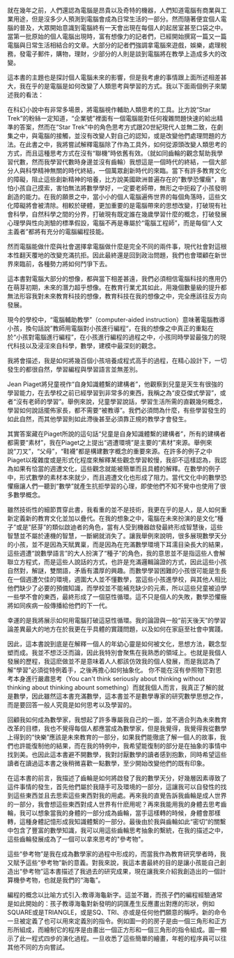 就在幾年之前，人們還認為電腦是昂貴以及奇特的機器，人們知道電腦有商業與工業用途，但是沒多少人預測到電腦會成為日常生活的一部分。然而隨著便宜個人電腦的普及，大眾開始意識到電腦終有一天會出現在每個人的起居室甚至口袋之中。當第一批原始的個人電腦出現時，富有想像力的記者們，已經開始撰寫一篇又一篇電腦與日常生活相結合的文章。大部分的記者們強調拿電腦來遊戲，娛樂，處理稅務，發電子郵件，購物，理財，少部分的人則是談到電腦將在教學上造成多大的改變。

這本書的主題也是探討個人電腦未來的影響，但是我考慮的事情跟上面所述相差甚大，我在乎的是電腦是如何改變了人類思考與學習的方式。我以下面兩個例子來闡述我的看法：

在科幻小說中有非常多場景，將電腦視作輔助人類思考的工具。比方說“Star Trek”的粉絲一定知道，“企業號”裡面有一個電腦能對任何複雜問題快速的給出精準的答案，然而在“Star Trek”中的角色思考方式跟20世紀現代人並無二致，在劇集之中，與電腦的接觸，並沒有改變人對自己的認知，或是改變他們處理問題的方法。在此書之中，我將嘗試解釋電腦除了作為工具外，如何從源頭改變人類思考的方式，而且這種思考方式在沒有“聯機”時依舊有效。（就如同齒輪的觀念幫助我學習代數，然而我學習代數時身邊並沒有齒輪）我想這是一個時代的終結，一個大部分人與科學精神無關的時代終結，一個萬眾創新時代的來臨。當下有許多教育文化的障礙，阻止這些創新精神的培養，比方說美國歐洲普遍存在的"數學恐懼癥"，害怕小孩自己摸索，害怕無法將數學學好，一定要老師帶，無形之中扼殺了小孩發明創造的能力。在我的願景之中，當小小的個人電腦遍佈世界的每個角落時，這些文化障礙將會被清除。相較於硬體，更加重要的是電腦帶來的思想改變，打破現有社會科學，自然科學之間的分界，打破現有既定誰在幾歲學習什麼的概念，打破發展心理學與性向測驗的標準假設，電腦不再是專屬於“電腦工程師”，而是每個“人文主義者”都將有充分的電腦編程技能。

然而電腦能做什麼與社會選擇拿電腦做什麼是完全不同的兩件事，現代社會對這根本性翻天覆地的改變充滿抗拒。因此最終還是回到政治問題，我們也會環顧在新世界來臨前，各種勢力將如何鬥爭下去。

這本書對電腦大部分的想像，都與當下相差甚遠，我們必須相信電腦科技的應用仍在萌芽初期，未來的潛力超乎想像。在教育行業尤其如此，用幾個數量級的提升都無法形容我對未來教育科技的想像，教育科技在我的想像之中，完全應該往反方向發展。

現今的學校中，“電腦輔助教學”（computer-aided instruction）意味著電腦教導小孩，換句話說”教師用電腦對小孩進行編程“，在我的想像之中真正的重點在於“小孩對電腦進行編程”，在小孩進行編程的過程之中，小孩同時學習最強力的現代科技以及浸淫來自科學，數學，建模中最深刻的觀念。

我將會描述，我是如何將幾百個小孩培養成程式高手的過程，在精心設計下，一切發生的都很自然，學習編程與學習語言並無差別。

Jean Piaget將兒童視作“自身知識體繫的建構者”，他觀察到兒童是天生有很強的學習能力，在去學校之前已經學習到非常多的東西，我稱之為“皮亞傑式學習”，或者“沒有老師的學習”。舉例來說，兒童學習說話，學習生活所需的直觀幾何概念，學習如何說話擺佈家長，都不需要“被教導”。我們必須問為什麼，有些學習發生的如此自然，而其他學習則如此滯後甚至必須靠正規的教學才會發生。

其實答案藏在Piaget所說的這句話“兒童是自身知識體繫的建構者”，所有的建構者都需要“素材”，我在Piaget之上提出“週遭環境”是主要的“素材”來源。舉例來說“刀叉”，“父母”，“鞋襪”都是構建數字概念的重要來源。在許多的例子之中Piaget以複雜度或是形式化程度來解釋某些觀念學習較慢，我卻不這樣認為，我認為如果有恰當的週遭文化，這些觀念就能被簡單而且具體的解釋。在數學的例子中，形式數學的素材本來就少，而且週遭文化也形成了阻力。當代文化中的數學恐懼癥讓人們一聽到“數學”就產生抗拒學習的心理，即使他們不知不覺中也使用了很多數學概念。

雖然技術性的細節貫穿此書，我看重的並不是技術，我更在乎的是人，是人如何重新定義新的教育文化並加以疊代。在我的想象之中，電腦在未來扮演的是文化“種子”或是"胚芽”的類似啟迪者的角色，當有人受到機器啟發最終形成智慧後，這些智慧並不屬於連機的智慧，一斷網就消失了。讓我舉例來說明，很多展現數學天分的小孩，並不是因為天賦異稟，而是因為在充滿數學環境下耳濡目染長大的結果，這些週遭“說數學語言”的大人扮演了“種子”的角色，我的意思並不是指這些人會解聯立方程式，而是這些人說話的方式，也許是充滿邏輯論證的方式，因此這些小孩自然對，解謎，雙關語，矛盾有濃厚的興趣。而數學學習困難的小孩很可能是生長在一個週遭欠佳的環境，週圍大人並不懂數學，當這些小孩進學校，與其他人相比他們缺少了必要的預備知識，而學校並不能補充缺少的元素，所以這些兒童被迫學一些學不會的東西，最終形成了一個惡性循環。這不只是個人的失敗，數學恐懼癥將如同疾病一般傳播給他們的下一代。

幸運的是我將展示如何用電腦打破這惡性循環。我的論證與一般“前天後天”的學習論差異最大的地方在於我更在乎具體的實踐問題，以及如何在家庭至社會中實踐。

因此，這本書說到底是在解釋一個人的年幼心靈是如何被文化，思想方法，觀念型塑而成。我並不想泛泛而論，因此我特別會聚焦在我熟悉的領域上。也就是我個人發展的歷程，我這麽做並不是意味着人人都該仿效我的個人發展，而是我認為了解“學習”必須從特例着手，之後再擔心如何抽象化。
你不能在沒有參照物下對思考本身進行嚴肅思考（You can't think seriously about thinking without thinking about thinking  abount something）而就我個人而言，我真正了解的就是數學，因此雖然這本書充滿數學，這本書並不是數學專家的研究數學思想之作，而是要回答一般人究竟是如何思考以及學習的。


回顧我如何成為數學家，我想起了許多專屬我自己的一面，並不適合列為未來教育改革的目標，我也不覺得每個人都應當成為數學家，但是我覺得，我覺得我從數學上得到的“快樂”應該是未來教育的一部分，如果我們能徹底了解一個人的故事，我們也許能復制他的結果，而在我的特例中，我希望能復制的部分是在抽象的事情中找到美。也因此這本書避不開數學，我對討厭數學的讀者感到抱歉，同時希望這些讀者在讀過這本書之後稍微喜歡一點數學，至少開始改變他們的既有印象。

在這本書的前言，我描述了齒輪是如何將啟發了我的數學天分，好幾層因素導致了這件事情的發生，首先他們屬於我隨手可及環境的一部分，這讓我可以自發性的找到這些東西並且去思索這些東西對我的用處。再來我的直覺告訴我齒輪是成人世界的一部分，我會想這些東西對成人世界有什麽用呢？再來我能用我的身體去思考齒輪，我可以想象當我的身體的一部分成為齒輪，當手這樣轉的時候，身體會那樣轉，這種身體記憶形成我知識體繫的一部分。最後由於我與齒輪如此“密切”的關繫中包含了豐富的數學知識，我可以用這些齒輪思考抽象的繫統，在我的描述之中，這些齒輪發展成為了一個可以拿來思考的"參考物"。

這些“參考物”是我在成為數學家的過程中形成的，而當我作為教育研究學者時，我又賦予這些“參考物”新的意義。對我來說，我這本書最終的目的是讓小孩能自己創造出“參考物”這本書描述了我過去的研究成果，現在讓我來介紹我創造出的一個計算機參考物，也就是我們的“海龜”。

編程的概念以比喻方式引入:教導海龜新字。這並不難，而孩子們的編程經驗通常是如此開始的：孩子教導海龜對新發明的詞匯產生反應畫出對應的形狀，例如SQUARE或是TRIANGLE，或是SQ、TRI、亦或是任何他們願意的稱呼。新的命令一旦被定義了也可以用來定義別的指令。例如圖一的的房子是由一個三角形和正方形所組成，而繪制它的程序是由畫出一個正方形和一個三角形的指令組成。圖一顯示了此一程式四步的演化過程。一旦收悉了這些簡單的繪畫，年輕的程序員可以往其他不同的方向嘗試。



